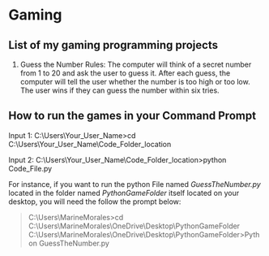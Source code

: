 # Gaming

## List of my gaming programming projects

1. Guess the Number
Rules: The computer will think of a secret number from 1 to 20 and ask the user to guess it.  After each guess, the computer will tell the user whether the number is too high or too low. The user wins if they can guess the number within six tries.

## How to run the games in your Command Prompt

Input 1: C:\Users\Your_User_Name>cd C:\Users\Your_User_Name\Code_Folder_location

Input 2: C:\Users\Your_User_Name\Code_Folder_location>python Code_File.py 

For instance, if you want to run the python File named *GuessTheNumber.py* located in the folder named *PythonGameFolder* itself located on your desktop, you will need the follow the prompt below:

>C:\Users\MarineMorales>cd C:\Users\MarineMorales\OneDrive\Desktop\PythonGameFolder
>C:\Users\MarineMorales\OneDrive\Desktop\PythonGameFolder>Python GuessTheNumber.py
